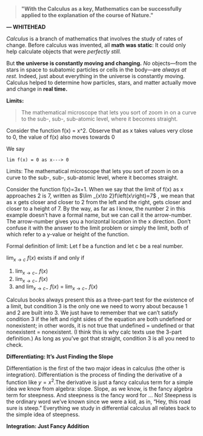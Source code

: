 >  **"With the Calculus as a key, Mathematics can be successfully applied
to the explanation of the course of Nature."**

**— WHITEHEAD**


*Calculus* is a branch of mathematics that involves the study of rates of change. Before calculus was invented, all **math was static**: It could only help calculate objects that were *perfectly still.*

But **the universe is constantly moving and changing.** *No* objects—from the stars in space to subatomic particles or cells in the body—are *always at rest.* Indeed, just about everything in the universe is constantly moving. Calculus helped to determine how particles, stars, and matter actually move and change in **real time.**


**Limits:**

> The mathematical microscope that lets you sort of zoom in on a curve to the sub-, sub-, sub-atomic level, where it becomes straight.

Consider the function f(x) = x^2. Observe that as x takes values very close to 0,
the value of f(x) also moves towards 0

We say

`lim f(x) = 0 as x---> 0`

Limits: The mathematical microscope that lets you sort of zoom in on a curve to the sub-, sub-, sub-atomic level, where it becomes straight.

Consider the function f(x)=3x+1. When we say that the limit of f(x) as x approaches 2 is 7, written as $\lim _{x\to 2\}f\left(x\right)=7$ , we mean that as x gets closer and closer to 2 from the left and the right,  gets closer and closer to a height of 7. By the way, as far as I know, the number 2 in this example doesn’t have a formal name, but we can call it the arrow-number. The arrow-number gives you a horizontal location in the x direction. Don’t confuse it with the answer to the limit problem or simply the limit, both of which refer to a y-value or height of the function.

Formal definition of limit: Let f be a function and let c be a real number.

$\lim _{x\to c}\:f\left(x\right)$ exists if and only if

1.  $\lim _{x\to c-}\:f\left(x\right)$
2.  $\lim _{x\to c-}\:f\left(x\right)$
3.  and $\lim _{x\to c-}\:f\left(x\right)$ = $\lim _{x\to c-}\:f\left(x\right)$


Calculus books always present this as a three-part test for the existence of a limit, but condition 3 is the only one we need to worry about because 1 and 2 are built into 3. We just have to remember that we can’t satisfy condition 3 if the left and right sides of the equation are both undefined or nonexistent; in other words, it is not true that undefined = undefined or that nonexistent = nonexistent. (I think this is why calc texts use the 3-part definition.) As long as you’ve got that straight, condition 3 is all you need to check.

**Differentiating: It’s Just Finding the Slope**

Differentiation is the first of the two major ideas in calculus (the other is integration). Differentiation is the process of finding the derivative of a function like $y=x^2$.The derivative is just a fancy calculus term for a simple idea we know from algebra: slope. Slope, as we know, is the fancy algebra term for steepness. And steepness is the fancy word for … No! Steepness is the ordinary word we’ve known since we were a kid, as in, “Hey, this road sure is steep.” Everything we study in differential calculus all relates back to the simple idea of steepness.

**Integration: Just Fancy Addition**
